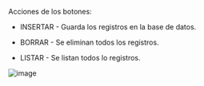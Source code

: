 Acciones de los botones:
- INSERTAR - Guarda los registros en la base de datos.

- BORRAR - Se eliminan todos los registros.

- LISTAR - Se listan todos lo registros.

![image](https://github.com/user-attachments/assets/05801684-e429-4ae0-b0b1-db6428191548)
